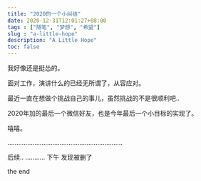 ```yaml
---
title: "2020的一个小纠结"
date: 2020-12-31T12:01:27+08:00
tags : ["随笔", "梦想", "希望"]
slug : "a-little-hope"
description: "A Little Hope"
toc: false
---
```


我好像还是挺怂的。

面对工作，演讲什么的已经无所谓了，从容应对。

最近一直在想做个挑战自己的事儿，虽然挑战的不是很顺利吧..

2020年加的最后一个微信好友，也是今年最后一个小目标的实现了。


嘻嘻。

................................................................

后续.. ...........
下午 发现被删了

the end

